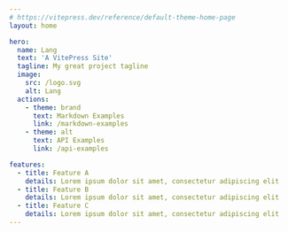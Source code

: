 ```yaml
---
# https://vitepress.dev/reference/default-theme-home-page
layout: home

hero:
  name: Lang
  text: 'A VitePress Site'
  tagline: My great project tagline
  image:
    src: /logo.svg
    alt: Lang
  actions:
    - theme: brand
      text: Markdown Examples
      link: /markdown-examples
    - theme: alt
      text: API Examples
      link: /api-examples

features:
  - title: Feature A
    details: Lorem ipsum dolor sit amet, consectetur adipiscing elit
  - title: Feature B
    details: Lorem ipsum dolor sit amet, consectetur adipiscing elit
  - title: Feature C
    details: Lorem ipsum dolor sit amet, consectetur adipiscing elit
---
```

